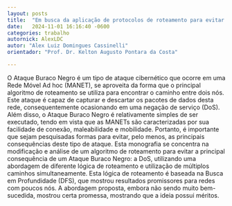```yaml
---
layout: posts
title:  "Em busca da aplicação de protocolos de roteamento para evitar ataques do tipo Buraco Negro"
date:   2024-11-01 16:16:40 -0600
categories: trabalho
autornick: AlexLDC
autor: "Alex Luiz Domingues Cassinelli"
orientador: "Prof. Dr. Kelton Augusto Pontara da Costa"

---
```


O Ataque Buraco Negro é um tipo de ataque cibernético que ocorre em uma Rede Móvel Ad hoc (MANET), se aproveita da forma que o principal algoritmo de roteamento se utiliza para encontrar o caminho entre dois nós. Este ataque é capaz de capturar e descartar os pacotes de dados desta rede, consequentemente ocasionando em uma negação de serviço (DoS). Além disso, o Ataque Buraco Negro é relativamente simples de ser executado, tendo em vista que as MANETs são caracterizadas por sua facilidade de conexão, maleabilidade e mobilidade. Portanto, é importante que sejam pesquisadas formas para evitar, pelo menos, as principais consequências deste tipo de ataque. Esta monografia se concentra na modificação e análise de um algoritmo de roteamento para evitar a principal consequência de um Ataque Buraco Negro: a DoS, utilizando uma abordagem de diferente lógica de roteamento e utilização de múltiplos caminhos simultaneamente. Esta lógica de roteamento é baseada na Busca em Profundidade (DFS), que mostrou resultados promissores para redes com poucos nós. A abordagem proposta, embora não sendo muito bem-sucedida, mostrou certa promessa, mostrando que a ideia possui méritos.
